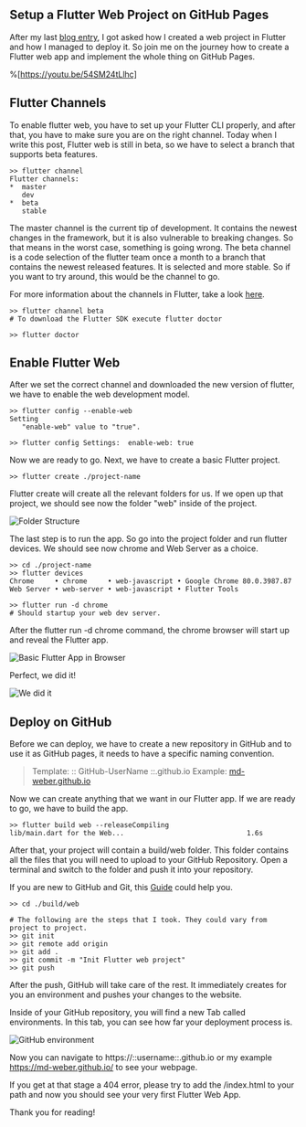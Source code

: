 ## Setup a Flutter Web Project on GitHub Pages

After my last [blog entry](https://dev.to/myracledesign/my-flutter-journey-3ndj), I got asked how I created a web project in Flutter and how I managed to deploy it. So join me on the journey how to create a Flutter web app and implement the whole thing on GitHub Pages.


%[https://youtu.be/54SM24tLlhc]

## Flutter Channels

To enable flutter web, you have to set up your Flutter CLI properly, and after that, you have to make sure you are on the right channel. Today when I write this post, Flutter web is still in beta, so we have to select a branch that supports beta features.

```shell
>> flutter channel
Flutter channels:
*  master   
   dev
*  beta   
   stable
```

The master channel is the current tip of development. It contains the newest changes in the framework, but it is also vulnerable to breaking changes. So that means in the worst case, something is going wrong. The beta channel is a code selection of the flutter team once a month to a branch that contains the newest released features. It is selected and more stable. So if you want to try around, this would be the channel to go.

For more information about the channels in Flutter, take a look [here](https://github.com/flutter/flutter/wiki/Flutter-build-release-channels).

```shell
>> flutter channel beta
# To download the Flutter SDK execute flutter doctor

>> flutter doctor
```

## Enable Flutter Web

After we set the correct channel and downloaded the new version of flutter, we have to enable the web development model.

```shell
>> flutter config --enable-web
Setting 
   "enable-web" value to "true".

>> flutter config Settings:  enable-web: true
```

Now we are ready to go. Next, we have to create a basic Flutter project.

```shell
>> flutter create ./project-name
```

Flutter create will create all the relevant folders for us. If we open up that project, we should see now the folder "web" inside of the project. 

![Folder Structure](https://dev-to-uploads.s3.amazonaws.com/i/3ac9a3cqtopoiiu49wlk.png)

The last step is to run the app. So go into the project folder and run flutter devices. We should see now chrome and Web Server as a choice.

```shell
>> cd ./project-name
>> flutter devices
Chrome     • chrome     • web-javascript • Google Chrome 80.0.3987.87
Web Server • web-server • web-javascript • Flutter Tools

>> flutter run -d chrome
# Should startup your web dev server.
```
After the flutter run -d chrome command, the chrome browser will start up and reveal the Flutter app.

![Basic Flutter App in Browser](https://dev-to-uploads.s3.amazonaws.com/i/goctx0y0q1rj33zx75p1.png)

Perfect, we did it!

![We did it](https://media.giphy.com/media/wrzf9P70YWLJK/giphy.gif)

## Deploy on GitHub

Before we can deploy, we have to create a new repository in GitHub and to use it as GitHub pages, it needs to have a specific naming convention.

> Template: :: GitHub-UserName ::.github.io
> Example: [md-weber.github.io](https://github.com/md-weber/md-weber.github.io)

Now we can create anything that we want in our Flutter app. If we are ready to go, we have to build the app.

```shell
>> flutter build web --releaseCompiling 
lib/main.dart for the Web...                              1.6s
```

After that, your project will contain a build/web folder. This folder contains all the files that you will need to upload to your GitHub Repository. Open a terminal and switch to the folder and push it into your repository.

If you are new to GitHub and Git, this [Guide](https://product.hubspot.com/blog/git-and-github-tutorial-for-beginners) could help you.

```shell
>> cd ./build/web

# The following are the steps that I took. They could vary from project to project. 
>> git init
>> git remote add origin 
>> git add .
>> git commit -m "Init Flutter web project"
>> git push
```

After the push, GitHub will take care of the rest. It immediately creates for you an environment and pushes your changes to the website. 

Inside of your GitHub repository, you will find a new Tab called environments. In this tab, you can see how far your deployment process is. 

![GitHub environment](https://dev-to-uploads.s3.amazonaws.com/i/l1qvuyuvqdksqeeeukvw.png)

Now you can navigate to  https://::username::.github.io or my example https://md-weber.github.io/ to see your webpage.

If you get at that stage a 404 error, please try to add the /index.html to your path and now you should see your very first Flutter Web App.

Thank you for reading!
